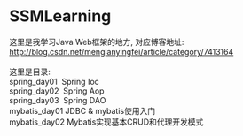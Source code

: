 # SSMLearning
这里是我学习Java Web框架的地方, 对应博客地址:<br>
http://blog.csdn.net/menglanyingfei/article/category/7413164
<br><br>
这里是目录:<br>
spring_day01  Spring Ioc<br>
spring_day02  Spring Aop<br>
spring_day03  Spring DAO<br>
mybatis_day01 JDBC & mybatis使用入门<br>
mybatis_day02 Mybatis实现基本CRUD和代理开发模式<br>

